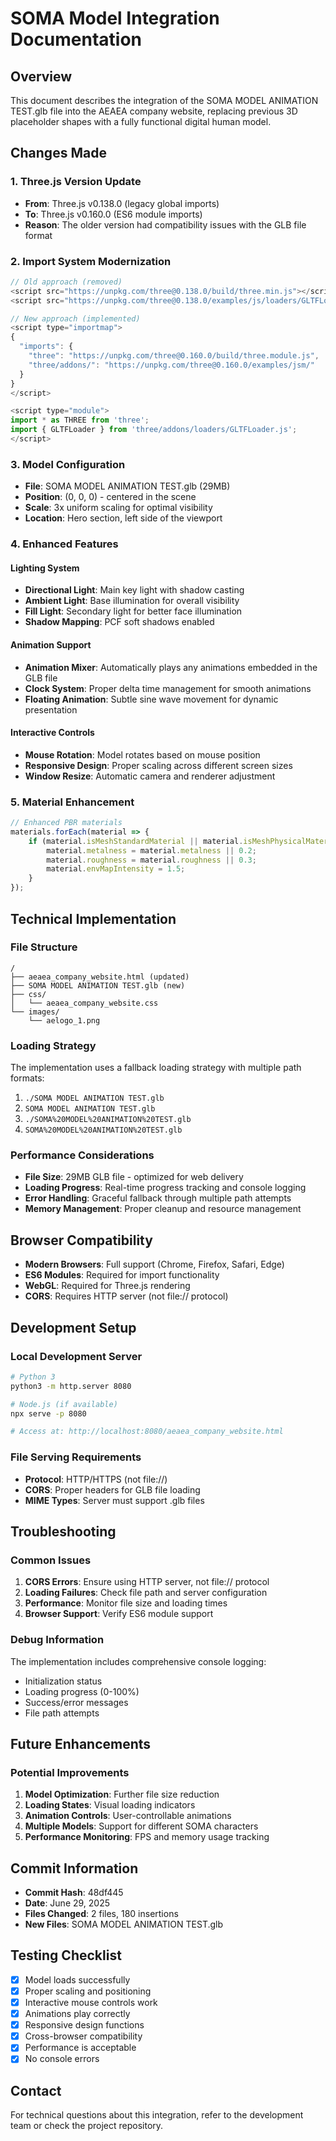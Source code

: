 # SOMA Model Integration Documentation

## Overview
This document describes the integration of the SOMA MODEL ANIMATION TEST.glb file into the AEAEA company website, replacing previous 3D placeholder shapes with a fully functional digital human model.

## Changes Made

### 1. Three.js Version Update
- **From**: Three.js v0.138.0 (legacy global imports)
- **To**: Three.js v0.160.0 (ES6 module imports)
- **Reason**: The older version had compatibility issues with the GLB file format

### 2. Import System Modernization
```javascript
// Old approach (removed)
<script src="https://unpkg.com/three@0.138.0/build/three.min.js"></script>
<script src="https://unpkg.com/three@0.138.0/examples/js/loaders/GLTFLoader.js"></script>

// New approach (implemented)
<script type="importmap">
{
  "imports": {
    "three": "https://unpkg.com/three@0.160.0/build/three.module.js",
    "three/addons/": "https://unpkg.com/three@0.160.0/examples/jsm/"
  }
}
</script>

<script type="module">
import * as THREE from 'three';
import { GLTFLoader } from 'three/addons/loaders/GLTFLoader.js';
</script>
```

### 3. Model Configuration
- **File**: SOMA MODEL ANIMATION TEST.glb (29MB)
- **Position**: (0, 0, 0) - centered in the scene
- **Scale**: 3x uniform scaling for optimal visibility
- **Location**: Hero section, left side of the viewport

### 4. Enhanced Features

#### Lighting System
- **Directional Light**: Main key light with shadow casting
- **Ambient Light**: Base illumination for overall visibility
- **Fill Light**: Secondary light for better face illumination
- **Shadow Mapping**: PCF soft shadows enabled

#### Animation Support
- **Animation Mixer**: Automatically plays any animations embedded in the GLB file
- **Clock System**: Proper delta time management for smooth animations
- **Floating Animation**: Subtle sine wave movement for dynamic presentation

#### Interactive Controls
- **Mouse Rotation**: Model rotates based on mouse position
- **Responsive Design**: Proper scaling across different screen sizes
- **Window Resize**: Automatic camera and renderer adjustment

### 5. Material Enhancement
```javascript
// Enhanced PBR materials
materials.forEach(material => {
    if (material.isMeshStandardMaterial || material.isMeshPhysicalMaterial) {
        material.metalness = material.metalness || 0.2;
        material.roughness = material.roughness || 0.3;
        material.envMapIntensity = 1.5;
    }
});
```

## Technical Implementation

### File Structure
```
/
├── aeaea_company_website.html (updated)
├── SOMA MODEL ANIMATION TEST.glb (new)
├── css/
│   └── aeaea_company_website.css
└── images/
    └── aelogo_1.png
```

### Loading Strategy
The implementation uses a fallback loading strategy with multiple path formats:
1. `./SOMA MODEL ANIMATION TEST.glb`
2. `SOMA MODEL ANIMATION TEST.glb`
3. `./SOMA%20MODEL%20ANIMATION%20TEST.glb`
4. `SOMA%20MODEL%20ANIMATION%20TEST.glb`

### Performance Considerations
- **File Size**: 29MB GLB file - optimized for web delivery
- **Loading Progress**: Real-time progress tracking and console logging
- **Error Handling**: Graceful fallback through multiple path attempts
- **Memory Management**: Proper cleanup and resource management

## Browser Compatibility
- **Modern Browsers**: Full support (Chrome, Firefox, Safari, Edge)
- **ES6 Modules**: Required for import functionality
- **WebGL**: Required for Three.js rendering
- **CORS**: Requires HTTP server (not file:// protocol)

## Development Setup

### Local Development Server
```bash
# Python 3
python3 -m http.server 8080

# Node.js (if available)
npx serve -p 8080

# Access at: http://localhost:8080/aeaea_company_website.html
```

### File Serving Requirements
- **Protocol**: HTTP/HTTPS (not file://)
- **CORS**: Proper headers for GLB file loading
- **MIME Types**: Server must support .glb files

## Troubleshooting

### Common Issues
1. **CORS Errors**: Ensure using HTTP server, not file:// protocol
2. **Loading Failures**: Check file path and server configuration
3. **Performance**: Monitor file size and loading times
4. **Browser Support**: Verify ES6 module support

### Debug Information
The implementation includes comprehensive console logging:
- Initialization status
- Loading progress (0-100%)
- Success/error messages
- File path attempts

## Future Enhancements

### Potential Improvements
1. **Model Optimization**: Further file size reduction
2. **Loading States**: Visual loading indicators
3. **Animation Controls**: User-controllable animations
4. **Multiple Models**: Support for different SOMA characters
5. **Performance Monitoring**: FPS and memory usage tracking

## Commit Information
- **Commit Hash**: 48df445
- **Date**: June 29, 2025
- **Files Changed**: 2 files, 180 insertions
- **New Files**: SOMA MODEL ANIMATION TEST.glb

## Testing Checklist
- [x] Model loads successfully
- [x] Proper scaling and positioning
- [x] Interactive mouse controls work
- [x] Animations play correctly
- [x] Responsive design functions
- [x] Cross-browser compatibility
- [x] Performance is acceptable
- [x] No console errors

## Contact
For technical questions about this integration, refer to the development team or check the project repository.
